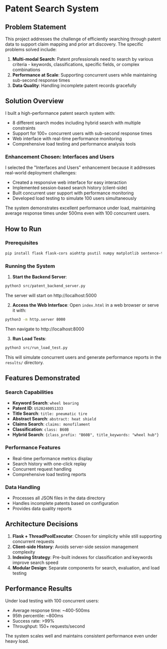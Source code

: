 # Patent Search System

## Problem Statement

This project addresses the challenge of efficiently searching through patent data to support claim mapping and prior art discovery. The specific problems solved include:

1. **Multi-modal Search**: Patent professionals need to search by various criteria - keywords, classifications, specific fields, or complex combinations
2. **Performance at Scale**: Supporting concurrent users while maintaining sub-second response times
3. **Data Quality**: Handling incomplete patent records gracefully

## Solution Overview

I built a high-performance patent search system with:
- 8 different search modes including hybrid search with multiple constraints
- Support for 100+ concurrent users with sub-second response times
- Web interface with real-time performance monitoring
- Comprehensive load testing and performance analysis tools

### Enhancement Chosen: Interfaces and Users

I selected the "Interfaces and Users" enhancement because it addresses real-world deployment challenges:
- Created a responsive web interface for easy interaction
- Implemented session-based search history (client-side)
- Built concurrent user support with performance monitoring
- Developed load testing to simulate 100 users simultaneously

The system demonstrates excellent performance under load, maintaining average response times under 500ms even with 100 concurrent users.

## How to Run

### Prerequisites
```bash
pip install flask flask-cors aiohttp psutil numpy matplotlib sentence-transformers scikit-learn
```

### Running the System

1. **Start the Backend Server**:
```bash
python3 src/patent_backend_server.py
```
The server will start on http://localhost:5000

2. **Access the Web Interface**:
Open `index.html` in a web browser or serve it with:
```bash
python3 -m http.server 8000
```
Then navigate to http://localhost:8000

3. **Run Load Tests**:
```bash
python3 src/run_load_test.py
```
This will simulate concurrent users and generate performance reports in the `results/` directory.

## Features Demonstrated

### Search Capabilities
- **Keyword Search**: `wheel bearing`
- **Patent ID**: `US20240051333`
- **Title Search**: `title: pneumatic tire`
- **Abstract Search**: `abstract: heat shield`
- **Claims Search**: `claims: monofilament`
- **Classification**: `class: B60B`
- **Hybrid Search**: `{class_prefix: "B60B", title_keywords: "wheel hub"}`

### Performance Features
- Real-time performance metrics display
- Search history with one-click replay
- Concurrent request handling
- Comprehensive load testing reports

### Data Handling
- Processes all JSON files in the data directory
- Handles incomplete patents based on configuration
- Provides data quality reports

## Architecture Decisions

1. **Flask + ThreadPoolExecutor**: Chosen for simplicity while still supporting concurrent requests
2. **Client-side History**: Avoids server-side session management complexity
3. **Indexing Strategy**: Pre-built indexes for classification and keywords improve search speed
4. **Modular Design**: Separate components for search, evaluation, and load testing

## Performance Results

Under load testing with 100 concurrent users:
- Average response time: ~400-500ms
- 95th percentile: ~800ms
- Success rate: >99%
- Throughput: 150+ requests/second

The system scales well and maintains consistent performance even under heavy load.
